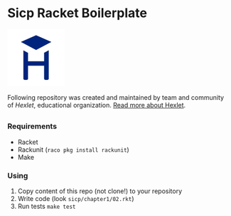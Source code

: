 # Sicp Racket Boilerplate

![Hexlet Ltd. logo](https://raw.githubusercontent.com/Hexlet/hexletguides.github.io/master/images/hexlet_logo128.png)

Following repository was created and maintained by team and community of  _Hexlet_, educational organization. [Read more about Hexlet](https://ru.hexlet.io/pages/about?utm_source=github&utm_medium=link&utm_campaign=sicp-racket).
##

### Requirements

* Racket
* Rackunit (`raco pkg install rackunit`)
* Make

### Using

1. Copy content of this repo (not clone!) to your repository
1. Write code (look `sicp/chapter1/02.rkt`)
1. Run tests `make test`
